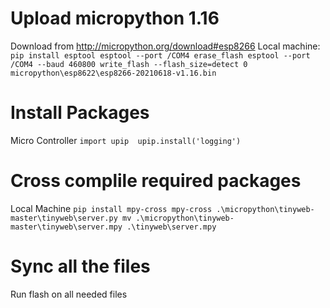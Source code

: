 # Upload micropython 1.16
Download from http://micropython.org/download#esp8266
Local machine:
`pip install esptool
esptool --port /COM4 erase_flash
esptool --port /COM4 --baud 460800 write_flash --flash_size=detect 0 micropython\esp8622\esp8266-20210618-v1.16.bin`

# Install Packages
Micro Controller
`import upip 
upip.install('logging')`


# Cross complile required packages
Local Machine
`pip install mpy-cross
mpy-cross .\micropython\tinyweb-master\tinyweb\server.py
mv .\micropython\tinyweb-master\tinyweb\server.mpy .\tinyweb\server.mpy`


# Sync all the files
Run flash on all needed files
